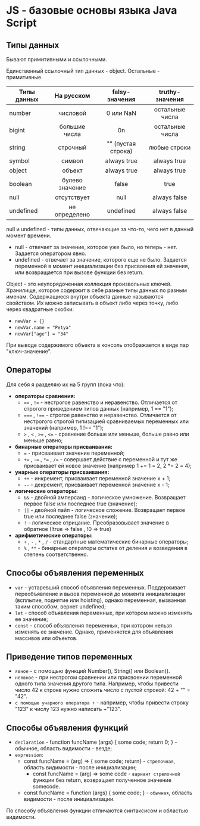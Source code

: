 # JS - базовые основы языка Java Script

## Типы данных

Бывают примитивными и ссылочными.

Единственный ссылочный тип данных - object. Остальные - примитивные.

| Типы данных |   На русском    |   falsy-значения   | truthy-значения |
| ----------- | :-------------: | :----------------: | :-------------: |
| number      |    числовой     |     0 или NaN      | остальные числа |
| bigint      |  большие числа  |         0n         | остальные числа |
| string      |    строчный     | "" (пустая строка) |  любые строки   |
| symbol      |     символ      |    always true     |   always true   |
| object      |     объект      |    always true     |   always true   |
| boolean     | булево значение |       false        |      true       |
| null        |   отсутствует   |        null        |  always false   |
| undefined   |  не определено  |     undefined      |  always false   |

null и undefined - типы данных, отвечающие за что-то, чего нет в данный момент времени.

- null - отвечает за значение, которое уже было, но теперь - нет. Задается оператором явно.
- undefined - отвечает за значение, которого еще не было. Задается переменной в момент инициализации без присвоения ей значения, или возвращается при вызове функции без return.

Object - это неупорядоченная коллекция произвольных ключей. Хранилище, которое содержит в себе разные типы данных по разным именам. Содержащиеся внутри объекта данные называются свойством. Их можно записывать в объект либо через точку, либо через квадратные скобки:

- `newVar = {}`
- `newVar.name = "Petya"`
- `newVar["age"] = "34"`

При выводе содержимого объекта в консоль отображается в виде пар "ключ-значение".

## Операторы

Для себя я разделяю их на 5 групп (пока что):

- **операторы сравнения:**
  - `==` , `!=` - нестрогое равенство и неравенство. Отличается от строгого приведением типов данных (например, 1 == "1");
  - `===` , `!==` - строгое равенство и неравенство. Отличается от нестрогого строгой типизацией сравниваемых переменных или значений (например, 1 !== "1");
  - `>` , `<` , `>=` , `<=` - сравнение больше или меньше, больше равно или меньше равно;
- **бинарные операторы присваивания:**
  - `=` - присваивает значение переменной;
  - `+=` , `-=` , `*=` , `/=` - совершает действие с переменной и тут же присваивает ей новое значение (например 1 += 1 = 2, 2 \*= 2 = 4);
- **унарные операторы присваивания:**
  - `++` - инкремент, присваивает переменной значение x + 1;
  - `--` - декремент, присваивает переменной значение x - 1;
- **логические операторы:**
  - `&&` - двойной амперсанд - логическое умножение. Возвращает первое false или последнее true (значение);
  - `||` - двойной пайп - логическое сложение. Возвращает первое true или последнее false (значение);
  - `!` - логическое отрицание. Преобразовывает значение в обратное (!true => false , !0 => true)
- **арифметические операторы:**
  - `+` , `-` , `*` , `/` - стандартные математические бинарные операторы;
  - `%` , `**` - бинарные операторы остатка от деления и возведения в степень соответственно.

## Способы объявления переменных

- `var` - устаревший способ объявления переменных. Поддерживает переобъявление и вызов переменной до момента инициализации (всплытие, поднятие или hoisting), однако переменная, вызванная таким способом, вернет undefined;
- `let` - способ объявления переменных, при котором можно изменять ее значение;
- `const` - способ объявления переменных, при котором нельзя изменять ее значение. Однако, применяется для объявления массивов или объектов.

## Приведение типов переменных

- `явное` - с помощью функций Number(), String() или Boolean().
- `неявное` - при нестрогом сравнении или присвоении переменной одного типа значения другого типа. Например, чтобы привести число 42 к строке нужно сложить число с пустой строкой: 42 + "" = "42".
- `с помощью унарного оператора +` - например, чтобы привести строку "123" к числу 123 нужно написать +"123".

## Способы объявления функций

- `declaration` - function funcName (args) { some code; return 0; } - обычное, область видимости - везде;
- `expression`:
  - const funcName = (arg) => { some code; return} - `стрелочная`, область видимости - после инициализации;
    - const funcName = (arg) => some code - `вариант стрелочной` функции без return, возвращает полученное значение somecode.
  - const funcName = function (args) { some code; } - `обычная`, область видимости - после инициализации.

По способу объявления функции отличаются синтаксисом и областью видимости.
